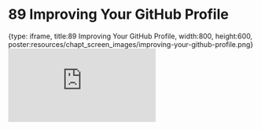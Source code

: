 # 89 Improving Your GitHub Profile
 
{type: iframe, title:89 Improving Your GitHub Profile, width:800, height:600, poster:resources/chapt_screen_images/improving-your-github-profile.png}
![](https://datatrail-jhu.github.io/DataTrail_ReOrg/no_toc/improving-your-github-profile.html)
 

 
